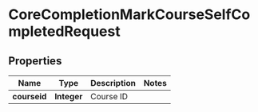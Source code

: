

# CoreCompletionMarkCourseSelfCompletedRequest


## Properties

| Name | Type | Description | Notes |
|------------ | ------------- | ------------- | -------------|
|**courseid** | **Integer** | Course ID |  |



